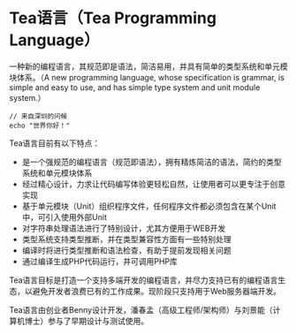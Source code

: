 # Tea语言（Tea Programming Language）
一种新的编程语言，其规范即是语法，简洁易用，并具有简单的类型系统和单元模块体系。（A new programming language, whose specification is grammar, is simple and easy to use, and has simple type system and unit module system.）

```Tea
// 来自深圳的问候
echo "世界你好！"
```

Tea语言目前有以下特点：
- 是一个强规范的编程语言（规范即语法），拥有精炼简洁的语法，简约的类型系统和单元模块体系
- 经过精心设计，力求让代码编写体验更轻松自然，让使用者可以更专注于创意实现
- 基于单元模块（Unit）组织程序文件，任何程序文件都必须包含在某个Unit中，可引入使用外部Unit
- 对字符串处理语法进行了特别设计，尤其方便用于WEB开发
- 类型系统支持类型推断，并在类型兼容性方面有一些特别处理
- 编译时将进行类型推断和语法检查，有助于提前发现相关问题
- 通过编译生成PHP代码运行，并可调用PHP库

Tea语言目标是打造一个支持多端开发的编程语言，并尽力支持已有的编程语言生态，以避免开发者浪费已有的工作成果。现阶段只支持用于Web服务器端开发。

Tea语言由创业者Benny设计开发，潘春孟（高级工程师/架构师）与刘景能（计算机博士）参与了早期设计与测试使用。

